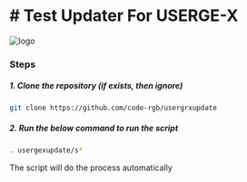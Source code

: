 # # Test Updater For USERGE-X


![logo](http://www.universdescomics.com/wp-content/uploads/2017/01/X-Men-TV-Series-Confirmed.jpg)



### Steps

##### 1. Clone the repository (if exists, then ignore)

```bash
git clone https://github.com/code-rgb/usergrxupdate
```

##### 2. Run the below command to run the script

```bash
. usergexupdate/s*
```

The script will do the process automatically
